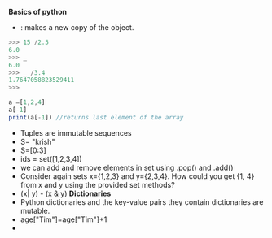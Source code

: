 **Basics of python**
* : makes a new copy of the object.
```js
>>> 15 /2.5
6.0
>>> _
6.0
>>> _ /3.4
1.7647058823529411
>>> 
```
```js
a =[1,2,4]
a[-1]
print(a[-1]) //returns last element of the array 
```
* Tuples are immutable sequences 
* S= "krish"
* S=[0:3]
* ids = set([1,2,3,4])
* we can add and remove elements in set using .pop() and .add()
* Consider again sets x={1,2,3} and y={2,3,4}. How could you get {1, 4} from x and y using the provided set methods?
* (x| y) - (x & y)
**Dictionaries**
* Python dictionaries and the key-value pairs they contain dictionaries are mutable.
* age["Tim"]=age["Tim"]+1
* 

